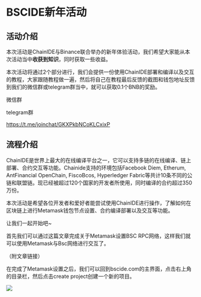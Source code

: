 # BSCIDE新年活动
## 活动介绍

本次活动是ChainIDE与Binance联合举办的新年体验活动，我们希望大家能从本次活动当中**收获到知识**，同时获取一些收益。

本次活动将通过2个部分进行，我们会提供一份使用ChainIDE部署和编译以及交互的教程，大家跟随教程做一遍，然后将自己在教程最后反馈的截图和钱包地址反馈到我们的微信群或telegram群当中，就可以获取0.1个BNB的奖励。

微信群

telegram群

https://t.me/joinchat/GKXPkbNCoKLCxixP

## 流程介绍

ChainIDE是世界上最大的在线编译平台之一，它可以支持多链的在线编译、链上部署、合约交互等功能。Chainide支持的环境包括Facebook Diem, Etherum, AntFinancial OpenChain, FiscoBcos, Hyperledger Fabric等共计10条不同的公链和联盟链。现已经被超过120个国家的开发者所使用，同时编译的合约超过350万份。

本次活动是希望各位开发者和爱好者能尝试使用ChainIDE进行操作，了解如何在区块链上进行Metamask钱包节点设置、合约编译部署以及交互等功能。

让我们一起开始吧~

首先我们可以通过这篇文章完成关于Metamask设置BSC RPC网络，这样我们就可以使用Metamask与Bsc网络进行交互了。

（附文章链接）

在完成了Metamask设置之后，我们可以回到bscide.com的主界面，点击右上角的目录栏，然后点击create project创建一个新的项目。

![](https://github.com/prophetyy18/BSCIDE-/blob/master/picture/Spring%E6%B4%BB%E5%8A%A8%E5%9B%BE1.png)





